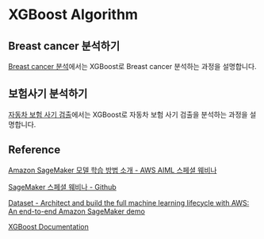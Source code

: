 # XGBoost Algorithm

## Breast cancer 분석하기

[Breast cancer 분석](https://github.com/kyopark2014/ML-xgboost/blob/main/breast-cancer)에서는 XGBoost로 Breast cancer 분석하는 과정을 설명합니다. 


## 보험사기 분석하기


[자동차 보험 사기 검출](https://github.com/kyopark2014/ML-xgboost/tree/main/auto-insurance-claim)에서는 XGBoost로 자동차 보험 사기 검출을 분석하는 과정을 설명합니다. 




## Reference

[Amazon SageMaker 모델 학습 방법 소개 - AWS AIML 스페셜 웨비나](https://www.youtube.com/watch?v=oQ7glJfD-BQ&list=PLORxAVAC5fUULZBkbSE--PSY6bywP7gyr)

[SageMaker 스페셜 웨비나 - Github](https://github.com/aws-samples/aws-ai-ml-workshop-kr/tree/master/sagemaker/sm-special-webinar)

[Dataset - Architect and build the full machine learning lifecycle with AWS: An end-to-end Amazon SageMaker demo](https://aws.amazon.com/ko/blogs/machine-learning/architect-and-build-the-full-machine-learning-lifecycle-with-amazon-sagemaker/)

[XGBoost Documentation](https://xgboost.readthedocs.io/en/latest/)
